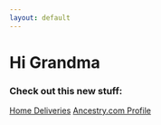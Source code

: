 ```yaml
---
layout: default
---
```


# Hi Grandma

### Check out this new stuff:

[Home Deliveries](/order.md)
[Ancestry.com Profile](/ancestry.md)
